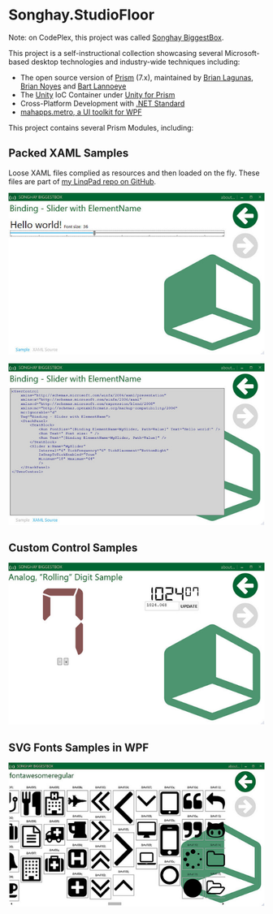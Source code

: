 # Songhay.StudioFloor

Note: on CodePlex, this project was called [Songhay BiggestBox](https://wpfbiggestbox.codeplex.com/).

This project is a self-instructional collection showcasing several Microsoft-based desktop technologies and industry-wide techniques including:

* The open source version of [Prism](https://github.com/PrismLibrary/Prism) (7.x), maintained by [Brian Lagunas](http://brianlagunas.com/), [Brian Noyes](http://briannoyes.net/) and [Bart Lannoeye](http://www.bartlannoeye.com/blog)
* The [Unity](https://github.com/unitycontainer/unity) IoC Container under [Unity for Prism](https://www.nuget.org/packages/Prism.Unity/)
* Cross-Platform Development with [.NET Standard](https://docs.microsoft.com/en-us/dotnet/articles/standard/library)
* [mahapps.metro, a UI toolkit for WPF](http://mahapps.com/)

This project contains several Prism Modules, including:

## Packed XAML Samples

Loose XAML files complied as resources and then loaded on the fly. These files are part of [my LinqPad repo on GitHub](https://github.com/BryanWilhite/LinqPad/tree/master/Content/XAML).

![Packed XAML Samples](./screenshots/PackedXamlSample1.jpg)

![Packed XAML Samples](./screenshots/PackedXamlSample2.jpg)

## Custom Control Samples

![Custom Control Samples](./screenshots/CustomControlSample.jpg)

## SVG Fonts Samples in WPF

![SVG Fonts Samples in WPF](./screenshots/SvgFontsSample.jpg)